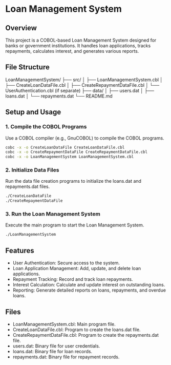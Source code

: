 # Loan Management System

## Overview

This project is a COBOL-based Loan Management System designed for banks or government institutions. It handles loan applications, tracks repayments, calculates interest, and generates various reports.

## File Structure

LoanManagementSystem/
├── src/
│ ├── LoanManagementSystem.cbl
│ ├── CreateLoanDataFile.cbl
│ ├── CreateRepaymentDataFile.cbl
│ └── UserAuthentication.cbl (if separate)
├── data/
│ ├── users.dat
│ ├── loans.dat
│ └── repayments.dat
└── README.md


## Setup and Usage

### 1. Compile the COBOL Programs

Use a COBOL compiler (e.g., GnuCOBOL) to compile the COBOL programs.

```sh
cobc -x -o CreateLoanDataFile CreateLoanDataFile.cbl
cobc -x -o CreateRepaymentDataFile CreateRepaymentDataFile.cbl
cobc -x -o LoanManagementSystem LoanManagementSystem.cbl
```

### 2. Initialize Data Files
Run the data file creation programs to initialize the loans.dat and repayments.dat files.

```sh
./CreateLoanDataFile
./CreateRepaymentDataFile
```

### 3. Run the Loan Management System
Execute the main program to start the Loan Management System.

```sh
./LoanManagementSystem
```

## Features
- User Authentication: Secure access to the system.
- Loan Application Management: Add, update, and delete loan applications.
- Repayment Tracking: Record and track loan repayments.
- Interest Calculation: Calculate and update interest on outstanding loans.
- Reporting: Generate detailed reports on loans, repayments, and overdue loans.

## Files
- LoanManagementSystem.cbl: Main program file.
- CreateLoanDataFile.cbl: Program to create the loans.dat file.
- CreateRepaymentDataFile.cbl: Program to create the repayments.dat file.
- users.dat: Binary file for user credentials.
- loans.dat: Binary file for loan records.
- repayments.dat: Binary file for repayment records.
